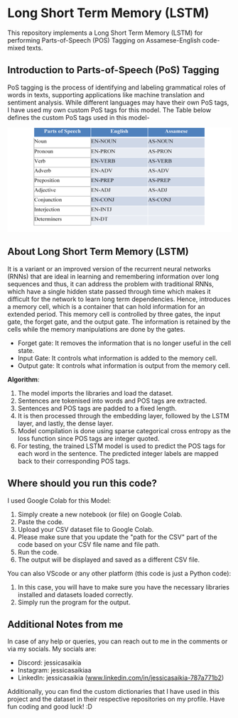 # Long Short Term Memory (LSTM)
This repository implements a Long Short Term Memory (LSTM) for performing Parts-of-Speech (POS) Tagging on Assamese-English code-mixed texts.

## Introduction to Parts-of-Speech (PoS) Tagging
PoS tagging is the process of identifying and labeling grammatical roles of words in texts, supporting applications like machine translation and sentiment analysis. While different languages may have their own PoS tags, I have used my own custom PoS tags for this model. The Table below defines the custom PoS tags used in this model-

![Table](https://github.com/jessicasaikia/hidden-markov-model-HMM/blob/main/Custom%20PoS%20tags%20Table.png)

## About Long Short Term Memory (LSTM)
It is a variant or an improved version of the recurrent neural networks (RNNs) that are ideal in learning and remembering information over long sequences and thus, it can address the problem with traditional RNNs, which have a single hidden state passed through time which makes it difficult for the network to learn long term dependencies. Hence, introduces a memory cell, which is a container that can hold information for an extended period. This memory cell is controlled by three gates, the input gate, the forget gate, and the output gate. The information is retained by the cells while the memory manipulations are done by the gates.
- Forget gate: It removes the information that is no longer useful in the cell state.
- Input Gate: It controls what information is added to the memory cell.
- Output gate: It controls what information is output from the memory cell.

**Algorithm**:
1.	The model imports the libraries and load the dataset.
2.	Sentences are tokenised into words and POS tags are extracted.
3.	Sentences and POS tags are padded to a fixed length.
4.	It is then processed through the embedding layer, followed by the LSTM layer, and lastly, the dense layer. 
5.	Model compilation is done using sparse categorical cross entropy as the loss function since POS tags are integer quoted.
6.	For testing, the trained LSTM model is used to predict the POS tags for each word in the sentence. The predicted integer labels are mapped back to their corresponding POS tags.

## Where should you run this code?
I used Google Colab for this Model:
1. Simply create a new notebook (or file) on Google Colab.
2. Paste the code.
3. Upload your CSV dataset file to Google Colab.
4. Please make sure that you update the "path for the CSV" part of the code based on your CSV file name and file path.
5. Run the code.
6. The output will be displayed and saved as a different CSV file.

You can also VScode or any other platform (this code is just a Python code):
1. In this case, you will have to make sure you have the necessary libraries installed and datasets loaded correctly.
2. Simply run the program for the output.

## Additional Notes from me
In case of any help or queries, you can reach out to me in the comments or via my socials. My socials are:
- Discord: jessicasaikia
- Instagram: jessicasaikiaa
- LinkedIn: jessicasaikia (www.linkedin.com/in/jessicasaikia-787a771b2)
  
Additionally, you can find the custom dictionaries that I have used in this project and the dataset in their respective repositories on my profile. Have fun coding and good luck! :D

